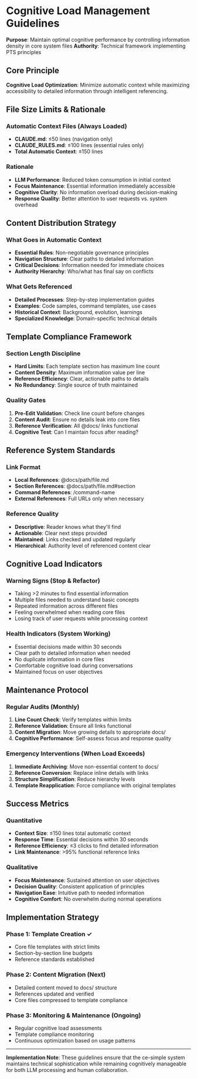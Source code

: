 # Cognitive Load Management Guidelines

**Purpose**: Maintain optimal cognitive performance by controlling information density in core system files
**Authority**: Technical framework implementing PTS principles

## Core Principle

**Cognitive Load Optimization**: Minimize automatic context while maximizing accessibility to detailed information through intelligent referencing.

## File Size Limits & Rationale

### Automatic Context Files (Always Loaded)
- **CLAUDE.md**: ≤50 lines (navigation only)
- **CLAUDE_RULES.md**: ≤100 lines (essential rules only)
- **Total Automatic Context**: ≤150 lines

### Rationale
- **LLM Performance**: Reduced token consumption in initial context
- **Focus Maintenance**: Essential information immediately accessible
- **Cognitive Clarity**: No information overload during decision-making
- **Response Quality**: Better attention to user requests vs. system overhead

## Content Distribution Strategy

### What Goes in Automatic Context
- **Essential Rules**: Non-negotiable governance principles
- **Navigation Structure**: Clear paths to detailed information
- **Critical Decisions**: Information needed for immediate choices
- **Authority Hierarchy**: Who/what has final say on conflicts

### What Gets Referenced
- **Detailed Processes**: Step-by-step implementation guides
- **Examples**: Code samples, command templates, use cases
- **Historical Context**: Background, evolution, learnings
- **Specialized Knowledge**: Domain-specific technical details

## Template Compliance Framework

### Section Length Discipline
- **Hard Limits**: Each template section has maximum line count
- **Content Density**: Maximum information value per line
- **Reference Efficiency**: Clear, actionable paths to details
- **No Redundancy**: Single source of truth maintained

### Quality Gates
1. **Pre-Edit Validation**: Check line count before changes
2. **Content Audit**: Ensure no details leak into core files
3. **Reference Verification**: All @docs/ links functional
4. **Cognitive Test**: Can I maintain focus after reading?

## Reference System Standards

### Link Format
- **Local References**: @docs/path/file.md
- **Section References**: @docs/path/file.md#section
- **Command References**: /command-name
- **External References**: Full URLs only when necessary

### Reference Quality
- **Descriptive**: Reader knows what they'll find
- **Actionable**: Clear next steps provided
- **Maintained**: Links checked and updated regularly
- **Hierarchical**: Authority level of referenced content clear

## Cognitive Load Indicators

### Warning Signs (Stop & Refactor)
- Taking >2 minutes to find essential information
- Multiple files needed to understand basic concepts
- Repeated information across different files
- Feeling overwhelmed when reading core files
- Losing track of user requests while processing context

### Health Indicators (System Working)
- Essential decisions made within 30 seconds
- Clear path to detailed information when needed
- No duplicate information in core files
- Comfortable cognitive load during conversations
- Maintained focus on user objectives

## Maintenance Protocol

### Regular Audits (Monthly)
1. **Line Count Check**: Verify templates within limits
2. **Reference Validation**: Ensure all links functional
3. **Content Migration**: Move growing details to appropriate docs/
4. **Cognitive Performance**: Self-assess focus and response quality

### Emergency Interventions (When Load Exceeds)
1. **Immediate Archiving**: Move non-essential content to docs/
2. **Reference Conversion**: Replace inline details with links
3. **Structure Simplification**: Reduce hierarchy levels
4. **Template Reapplication**: Force compliance with original templates

## Success Metrics

### Quantitative
- **Context Size**: ≤150 lines total automatic context
- **Response Time**: Essential decisions within 30 seconds
- **Reference Efficiency**: ≤3 clicks to find detailed information
- **Link Maintenance**: >95% functional reference links

### Qualitative
- **Focus Maintenance**: Sustained attention on user objectives
- **Decision Quality**: Consistent application of principles
- **Navigation Ease**: Intuitive path to needed information
- **Cognitive Comfort**: No overwhelm during normal operations

## Implementation Strategy

### Phase 1: Template Creation ✓
- Core file templates with strict limits
- Section-by-section line budgets
- Reference standards established

### Phase 2: Content Migration (Next)
- Detailed content moved to docs/ structure
- References updated and verified
- Core files compressed to template compliance

### Phase 3: Monitoring & Maintenance (Ongoing)
- Regular cognitive load assessments
- Template compliance monitoring
- Continuous optimization based on usage patterns

---

**Implementation Note**: These guidelines ensure that the ce-simple system maintains technical sophistication while remaining cognitively manageable for both LLM processing and human collaboration.